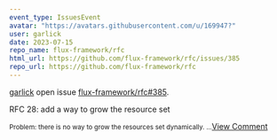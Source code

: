 ```yaml
---
event_type: IssuesEvent
avatar: "https://avatars.githubusercontent.com/u/169947?"
user: garlick
date: 2023-07-15
repo_name: flux-framework/rfc
html_url: https://github.com/flux-framework/rfc/issues/385
repo_url: https://github.com/flux-framework/rfc
---
```


<a href='https://github.com/garlick' target='_blank'>garlick</a> open issue <a href='https://github.com/flux-framework/rfc/issues/385' target='_blank'>flux-framework/rfc#385</a>.

<p>RFC 28: add a way to grow the resource set</p><small>Problem: there is no way to grow the resources set dynamically....</small><a href='https://github.com/flux-framework/rfc/issues/385' target='_blank'>View Comment</a>